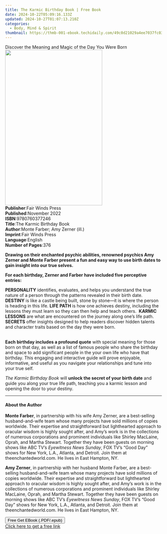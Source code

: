 ```yaml
---
title: The Karmic Birthday Book | Free Book
date: 2024-10-22T05:09:16.133Z
updated: 2024-10-27T01:07:13.210Z
categories:
  - Body, Mind & Spirit
thumbnail: https://thmb-001-ebook.techidaily.com/49c0d21029a4ee7037fc036be330ccc66a2ea8f7dd4ff72c8ec1bbaf785f2df6.jpg
---
```

<main id="book-container">
  <div class="flex flex-col">
    <div class="book-brief flex-1 py-6 px-4 sm:p-6 md:py-10 md:px-8">
      <!-- brief-->
      <div class="book-brief-main">
        Discover the Meaning and Magic of the Day You Were Born
      </div>
    </div>
    <div
      class="book-meta-info flex-1 grid gap-4 col-start-1 col-end-3 row-start-1 sm:mb-6 sm:grid-cols-4 lg:gap-6 lg:col-start-2 lg:row-end-6 lg:row-span-6 lg:mb-0"
    >
      <div
        class="book-meta-info-left place-content-center mt-4 p-4 text-sm leading-6 col-start-2 col-span-2 dark:text-slate-400"
      >
        <img
          class="w-full h-500 object-cover rounded-lg sm:h-255 sm:col-span-2 lg:col-span-full"
          src="https://img-001-ebook.techidaily.com/e95985fa74125b505b210a118857efebf4a49d8a2c8faf09b56e101d4922e093.jpg"
          alt=""
          width="312"
          height="500"
        />
      </div>
      <div
        class="book-meta-info-right mt-2 col-start-1 row-start-2 col-span-3 self-center"
      >
        <!-- meta data  -->
        <div class="flex flex-col px-4 md:px-8">
          <div class="flex-1">
            <strong>Publisher</strong>:<span class="px-2"
              >Fair Winds Press</span
            >
          </div>
          <div class="flex-1">
            <strong>Published</strong>:<span class="px-2">November 2022</span>
          </div>
          <div class="flex-1">
            <strong>ISBN</strong>:<span class="px-2">9780760377246</span>
          </div>
          <div class="flex-1">
            <strong>Title</strong>:<span class="px-2"
              >The Karmic Birthday Book</span
            >
          </div>
          <div class="flex-1">
            <strong>Author</strong>:<span class="px-2"
              >Monte Farber; Amy Zerner (ill.)</span
            >
          </div>
          <div class="flex-1">
            <strong>Imprint</strong>:<span class="px-2">Fair Winds Press</span>
          </div>
          <div class="flex-1">
            <strong>Language</strong>:<span class="px-2">English</span>
          </div>
          <div class="flex-1">
            <strong>Number of Pages</strong>:<span class="px-2">376</span>
          </div>
        </div>
      </div>
    </div>
    <div class="book-description flex-1 py-6 px-4 sm:p-6 md:py-10 md:px-8">
      <div class="book-description-main">
        <div accordion-content="" id="description">
          <p>
            <b
              >Drawing on their enchanted&nbsp;psychic abilities, renowned
              psychics Amy Zerner and Monte&nbsp;Farber present a fun and easy
              way to use birth dates to gain insight into&nbsp;our true
              selves.</b
            >
          </p>
          <p>
            <b
              >For each birthday, Zerner and Farber have included five
              perceptive entries:</b
            >
          </p>
          <b>PERSONALITY</b> identifies, evaluates, and helps you understand the
          true nature of a person through the patterns revealed in their birth
          date. <b>DESTINY</b> is like a castle being built, stone by stone—it
          is where the person is heading in this life. <b>LIFE PATH</b> is how
          one achieves destiny, including the lessons they must learn so they
          can then help and teach others.&nbsp; <b>KARMIC LESSONS</b> are what
          are encountered on the journey along one’s life path.&nbsp;
          <b>SECRETS</b> offer insights designed to help readers discover hidden
          talents and character traits based on the day they were born.
          <p>
            <br /><b>Each birthday includes a profound quote</b> with special
            meaning&nbsp;for those born on that day, as well as a list of famous
            people who share the birthday and space to add significant people in
            the your own life who have that birthday. This engaging and
            interactive guide will prove enjoyable, informative, and useful as
            you navigate your relationships and tune into your true self.
          </p>
          <p>
            <i>The Karmic Birthday Book</i> will
            <b>unlock the secret of your birth date</b> and guide you along your
            true life path, teaching you a karmic lesson and opening the door to
            your destiny.
          </p>
        </div>
        <div class="accordion-fader"></div>
      </div>
    </div>
    <div class="book-excerpts flex-1 py-6 px-4 sm:p-6 md:py-10 md:px-8">
      <!-- excerpts-->
      <div class="book-excerpts-main">
        <hr />
        <h4 class="placeholder placeholder-heading">
          <span>About the Author</span>
        </h4>
        <p></p>
        <p>
          <b>Monte Farber</b>, in partnership with his wife Amy Zerner, are a
          best-selling husband-and-wife team whose many projects have sold
          millions of copies worldwide. Their expertise and straightforward but
          lighthearted approach to oracular wisdom is highly sought after, and
          Amy’s work is in the collections of numerous corporations and
          prominent individuals like Shirley MacLaine, Oprah, and Martha
          Stewart. Together they have been guests on morning shows like ABC TV’s
          <i>Eyewitness News Sunday</i>, FOX TV’s “Good Day” shows for New York,
          L.A., Atlanta, and Detroit. Join them at theenchantedworld.com. He
          lives in East Hampton, NY.
        </p>
        <p>
          <b>Amy Zerner</b>, in partnership with her husband Monte Farber, are a
          best-selling husband-and-wife team whose many projects have sold
          millions of copies worldwide. Their expertise and straightforward but
          lighthearted approach to oracular wisdom is highly sought after, and
          Amy’s work is in the collections of numerous corporations and
          prominent individuals like Shirley MacLaine, Oprah, and Martha
          Stewart. Together they have been guests on morning shows like ABC TV’s
          <i>Eyewitness News Sunday</i>, FOX TV’s “Good Day” shows for New York,
          L.A., Atlanta, and Detroit. Join them at theenchantedworld.com. He
          lives in East Hampton, NY.
        </p>
        <p></p>
      </div>
    </div>
    <div
      class="book-about-author flex-1 py-6 px-4 sm:p-6 md:py-10 md:px-8"
    ></div>
    <div class="book-free-get flex-1 py-6 px-4 sm:p-6 md:py-10 md:px-8">
      <button
        id="btn-free-get"
        class="bg-blue-500 hover:bg-blue-700 text-white font-bold py-2 px-4 rounded"
      >
        Free Get EBook (.PDF/.epub)
      </button>
      <div id="countdown-display" class="px-2 text-lg mt-2"></div>
      <a
        id="free-link"
        class="hidden bg-blue-500 hover:bg-blue-700 text-white font-bold py-2 px-4 rounded"
        href="https://www.ebooks.com/en-us/book/210700333/the-karmic-birthday-book/monte-farber/"
        target="_blank"
        >Click here to get a free link</a
      >
    </div>
    <script>
      let countdownTime = 0;
      let countdownInterval = null;
      document
        .getElementById('btn-free-get')
        .addEventListener('click', startCountdown);
      function startCountdown() {
        countdownTime = new Date().getTime() + 60000 * 3;
        countdownInterval = setInterval(updateCountdown, 1000);
        document.getElementById('btn-free-get').disabled = true;
        document
          .getElementById('btn-free-get')
          .classList.add('bg-gray-500', 'cursor-not-allowed');
      }
      function updateCountdown() {
        let currentTime = new Date().getTime();
        let timeLeft = countdownTime - currentTime;
        let secondsLeft = Math.floor(timeLeft / 1000);
        document.getElementById('countdown-display').innerHTML =
          `Remaining time: ${secondsLeft} seconds.`;
        if (secondsLeft <= 0) {
          clearInterval(countdownInterval);
          document.getElementById('btn-free-get').classList.add('hidden');
          document.getElementById('free-link').classList.remove('hidden');
          document.getElementById('countdown-display').innerHTML = '';
        }
      }
    </script>
  </div>
</main>

<ins class="adsbygoogle"
      style="display:block"
      data-ad-client="ca-pub-7571918770474297"
      data-ad-slot="8358498916"
      data-ad-format="auto"
      data-full-width-responsive="true"></ins>
    